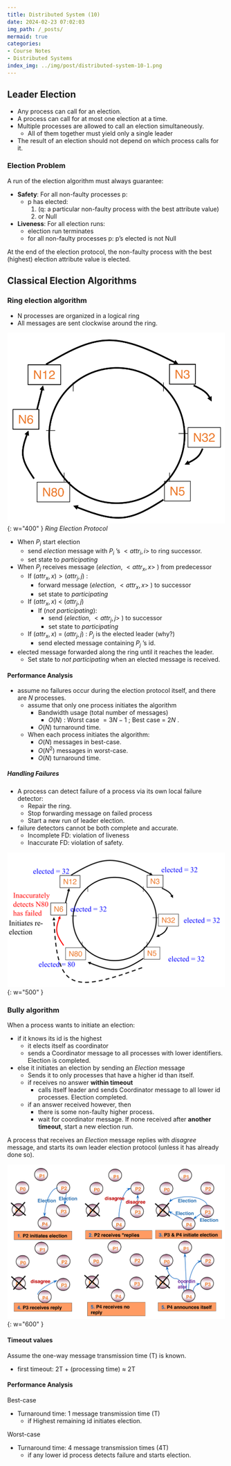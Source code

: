 ```yaml
---
title: Distributed System (10)
date: 2024-02-23 07:02:03
img_path: /_posts/
mermaid: true
categories:
- Course Notes
- Distributed Systems
index_img: ../img/post/distributed-system-10-1.png
---
```


## Leader Election

- Any process can call for an election.
- A process can call for at most one election at a time.
- Multiple processes are allowed to call an election simultaneously.
  - All of them together must yield only a single leader
- The result of an election should not depend on which process
calls for it.

### Election Problem

A run of the election algorithm must always guarantee:

- **Safety**: For all non-faulty processes p:
  - p has elected:
    1) (q: a particular non-faulty process with the best attribute value)
    2) or Null
- **Liveness**: For all election runs:
  - election run terminates
  - for all non-faulty processes p: p’s elected is not Null

At the end of the election protocol, the non-faulty process with the
best (highest) election attribute value is elected.

## Classical Election Algorithms

### Ring election algorithm

- N processes are organized in a logical ring
- All messages are sent clockwise around the ring.

![](../img/post/distributed-system-10.png){: w="400" }
_Ring Election Protocol_

- When $P_i$ start election
  - send _election_ message with $P_i$ ’s $<attr_i, i>$ to ring successor.
  - set state to *participating*
- When $P_j$ receives message (_election_, $<attr_x, x>$ ) from predecessor
  - If $(attr_x, x) > (attr_j, j)$ :
    - forward message (_election_, $<attr_x, x>$ ) to successor
    - set state to *participating*
  - If $(attr_x, x)$ < $(attr_j, j)$ 
    - If (_not participating_):
      - send (_election_, $<attr_j, j>$ ) to successor
      - set state to *participating*
  - If $(attr_x, x)$ = $(attr_j, j)$ : $P_j$ is the elected leader (why?)
    - send elected message containing $P_j$ ’s id.
- elected message forwarded along the ring until it reaches the leader.
  - Set state to _not participating_ when an elected message is received.

#### Performance Analysis

- assume no failures occur during the election protocol itself, and there are $N$ processes.
  - assume that only one process initiates the algorithm
    - Bandwidth usage (total number of messages)
      - $O(N)$ : Worst case $= 3N -1$ ; Best case = $2N$ .
    - $O(N)$ turnaround time.
  - When each process initiates the algorithm:
    - $O(N)$ messages in best-case.
    - $O(N^2)$ messages in worst-case.
    - $O(N)$ turnaround time.

##### Handling Failures

- A process can detect failure of a process via its own local failure detector:
  - Repair the ring.
  - Stop forwarding  message on failed process
  - Start a new run of leader election.
- failure detectors cannot be both complete and accurate.
  - Incomplete FD: violation of liveness
  - Inaccurate FD: violation of safety.

![](../img/post/distributed-system-10-1.png){: w="500" }

### Bully algorithm

When a process wants to initiate an election:

- if it knows its id is the highest
  - it elects itself as coordinator
  - sends a Coordinator message to all processes with lower identifiers. Election is completed.
- else it initiates an election by sending an _Election_ message
  - Sends it to only processes that have a higher id than itself.
  - if receives no answer **within timeout**
    - calls itself leader and sends Coordinator message to all lower id processes. Election completed.
  - if an answer received however, then
    - there is some non-faulty higher process.
    - wait for coordinator message. If none received after **another timeout**, start a new election run.

A process that receives an _Election_ message replies with _disagree_ message,
and starts its own leader election protocol (unless it has already done so).

![](../img/post/distributed-system-10-2.png){: w="600" }

#### Timeout values

Assume the one-way message transmission time (T) is known.

- first timeout: 2T + (processing time) ≈ 2T

#### Performance Analysis

Best-case

- Turnaround time: 1 message transmission time (T)
  - if Highest remaining id initiates election.

Worst-case

- Turnaround time: 4 message transmission times (4T)
  - if any lower id process detects failure and starts election.
